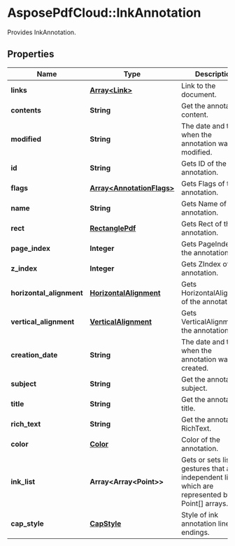 # AsposePdfCloud::InkAnnotation
Provides InkAnnotation.

## Properties
Name | Type | Description | Notes
------------ | ------------- | ------------- | -------------
**links** | [**Array&lt;Link&gt;**](Link.md) | Link to the document. | [optional] 
**contents** | **String** | Get the annotation content. | [optional] 
**modified** | **String** | The date and time when the annotation was last modified. | [optional] 
**id** | **String** | Gets ID of the annotation. | [optional] 
**flags** | [**Array&lt;AnnotationFlags&gt;**](AnnotationFlags.md) | Gets Flags of the annotation. | [optional] 
**name** | **String** | Gets Name of the annotation. | [optional] 
**rect** | [**RectanglePdf**](RectanglePdf.md) | Gets Rect of the annotation. | [optional] 
**page_index** | **Integer** | Gets PageIndex of the annotation. | [optional] 
**z_index** | **Integer** | Gets ZIndex of the annotation. | [optional] 
**horizontal_alignment** | [**HorizontalAlignment**](HorizontalAlignment.md) | Gets HorizontalAlignment of the annotation. | [optional] 
**vertical_alignment** | [**VerticalAlignment**](VerticalAlignment.md) | Gets VerticalAlignment of the annotation. | [optional] 
**creation_date** | **String** | The date and time when the annotation was created. | [optional] 
**subject** | **String** | Get the annotation subject. | [optional] 
**title** | **String** | Get the annotation title. | [optional] 
**rich_text** | **String** | Get the annotation RichText. | [optional] 
**color** | [**Color**](Color.md) | Color of the annotation. | [optional] 
**ink_list** | **Array&lt;Array&lt;Point&gt;&gt;** | Gets or sets list of gestures that are independent lines which are represented by Point[] arrays. | [optional] 
**cap_style** | [**CapStyle**](CapStyle.md) | Style of ink annotation line endings. | [optional] 


